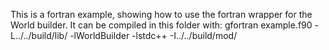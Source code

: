 This is a fortran example, showing how to use the fortran wrapper for the World builder. It can be compiled in this folder with: gfortran example.f90 -L../../build/lib/ -lWorldBuilder -lstdc++ -I../../build/mod/
